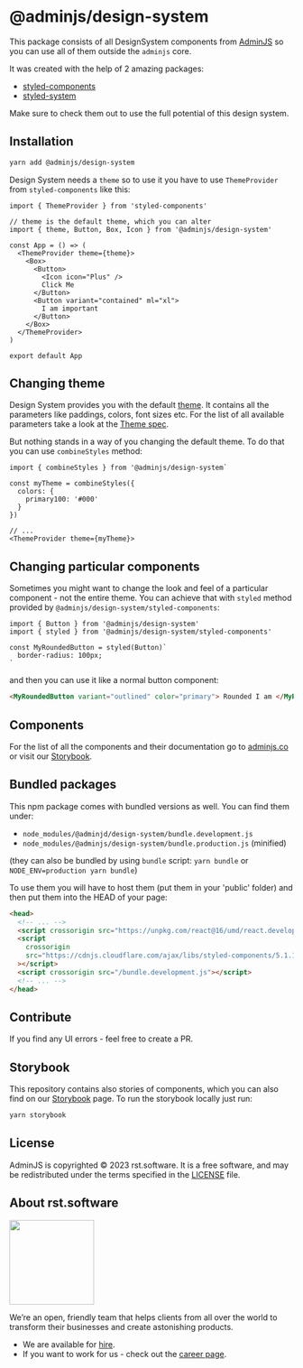 # @adminjs/design-system

This package consists of all DesignSystem components from [AdminJS](https://adminjs.co) so you can use all of them outside the `adminjs` core.

It was created with the help of 2 amazing packages:

- [styled-components](https://styled-components.com)
- [styled-system](https://styled-stystem.com)

Make sure to check them out to use the full potential of this design system.

## Installation

```sh
yarn add @adminjs/design-system
```

Design System needs a `theme` so to use it you have to use `ThemeProvider` from `styled-components` like this:

```tsx
import { ThemeProvider } from 'styled-components'

// theme is the default theme, which you can alter
import { theme, Button, Box, Icon } from '@adminjs/design-system'

const App = () => (
  <ThemeProvider theme={theme}>
    <Box>
      <Button>
        <Icon icon="Plus" />
        Click Me
      </Button>
      <Button variant="contained" ml="xl">
        I am important
      </Button>
    </Box>
  </ThemeProvider>
)

export default App
```

## Changing theme

Design System provides you with the default [theme](https://adminjs.co/Theme.html). It contains all the parameters like paddings, colors, font sizes etc. For the list of all available parameters take a look at the [Theme spec](https://adminjs.co/Theme.html).

But nothing stands in a way of you changing the default theme. To do that you can use `combineStyles` method:

```tsx
import { combineStyles } from '@adminjs/design-system`

const myTheme = combineStyles({
  colors: {
    primary100: '#000'
  }
})

// ...
<ThemeProvider theme={myTheme}>
```

## Changing particular components

Sometimes you might want to change the look and feel of a particular component - not the entire theme. You can achieve that with `styled` method provided by `@adminjs/design-system/styled-components`:

```tsx
import { Button } from '@adminjs/design-system'
import { styled } from '@adminjs/design-system/styled-components'

const MyRoundedButton = styled(Button)`
  border-radius: 100px;
`
```

and then you can use it like a normal button component:

```html
<MyRoundedButton variant="outlined" color="primary"> Rounded I am </MyRoundedButton>
```

## Components

For the list of all the components and their documentation go to [adminjs.co](https://adminjs.co) or visit our [Storybook](https://adminjs-storybook.web.app/).

## Bundled packages

This npm package comes with bundled versions as well. You can find them under:

- `node_modules/@adminjd/design-system/bundle.development.js`
- `node_modules/@adminjs/design-system/bundle.production.js` (minified)

(they can also be bundled by using `bundle` script: `yarn bundle` or `NODE_ENV=production yarn bundle`)

To use them you will have to host them (put them in your 'public' folder) and then put them into the HEAD of your page:

```html
<head>
  <!-- ... -->
  <script crossorigin src="https://unpkg.com/react@16/umd/react.development.js"></script>
  <script
    crossorigin
    src="https://cdnjs.cloudflare.com/ajax/libs/styled-components/5.1.1/styled-components.js"
  ></script>
  <script crossorigin src="/bundle.development.js"></script>
  <!-- ... -->
</head>
```

## Contribute

If you find any UI errors - feel free to create a PR.

## Storybook

This repository contains also stories of components, which you can also find on our [Storybook](https://adminjs-storybook.web.app/) page. To run the storybook locally just run:

```sh
yarn storybook
```

## License

AdminJS is copyrighted © 2023 rst.software. It is a free software, and may be redistributed under the terms specified in the [LICENSE](LICENSE.md) file.

## About rst.software

<img src="https://pbs.twimg.com/profile_images/1367119173604810752/dKVlj1YY_400x400.jpg" width=150>

We’re an open, friendly team that helps clients from all over the world to transform their businesses and create astonishing products.

- We are available for [hire](https://www.rst.software/estimate-your-project).
- If you want to work for us - check out the [career page](https://www.rst.software/join-us).
